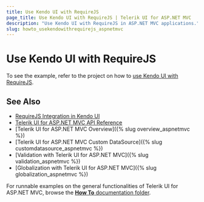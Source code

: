 ```yaml
---
title: Use Kendo UI with RequireJS
page_title: Use Kendo UI with RequireJS | Telerik UI for ASP.NET MVC
description: "Use Kendo UI with RequireJS in ASP.NET MVC applications."
slug: howto_usekendowithrequirejs_aspnetmvc
---
```


# Use Kendo UI with RequireJS

To see the example, refer to the project on how to [use Kendo UI with RequireJS](https://github.com/telerik/ui-for-aspnet-mvc-examples/tree/master/general/kendorequirejs).

## See Also

* [RequireJS Integration in Kendo UI](http://docs.telerik.com/kendo-ui/third-party/using-kendo-with-requirejs)
* [Telerik UI for ASP.NET MVC API Reference](http://docs.telerik.com/aspnet-mvc/api/Kendo.Mvc/AggregateFunction)
* [Telerik UI for ASP.NET MVC Overview]({% slug overview_aspnetmvc %})
* [Telerik UI for ASP.NET MVC Custom DataSource]({% slug customdatasource_aspnetmvc %})
* [Validation with Telerik UI for ASP.NET MVC]({% slug validation_aspnetmvc %})
* [Globalization with Telerik UI for ASP.NET MVC]({% slug globalization_aspnetmvc %})

For runnable examples on the general functionalities of Telerik UI for ASP.NET MVC, browse the [**How To** documentation folder](/how-to/).
